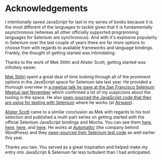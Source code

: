 # Acknowledgements

I intentionally saved JavaScript for last in my series of books because it is the most different of the languages to tackle given that it is fundamentally asynchronous (whereas all other officially supported programming languages for Selenium are synchronous). And with it's explosive popularity in Selenium over the last couple of years there are far more options to choose from with regards to available frameworks and language bindings. Frankly, the thought of getting started was intimidating.

Thanks to the work of Mek Stittri and Alister Scott, getting started was infinitely easier.

[Mek Stittri](https://github.com/mekdev) spent a great deal of time looking through all of the prominent options in the JavaScript space for Selenium late last year. He provided a thorough overview in [a meetup talk he gave at the San Francisco Selenium Meetup last November](https://www.youtube.com/watch?v=CqeCUyoIEo8) which confirmed a lot of my suspicions about the tooling in the space. He also [open-sourced the JavaScript code that they are using for testing with Selenium](https://github.com/mekdev/mocha-selenium-pageobject) where he works (at [Airware](http://www.airware.com/)).

[Alister Scott](https://github.com/alisterscott) came to a similar conclusion as Mek with regards to his tool selection and published a multi-part series on getting started with the official Selenium JavaScript bindings and Mocha. You can see them [here](https://watirmelon.com/2015/10/28/getting-started-with-webdriverjs-mocha/), [here](https://watirmelon.com/2015/10/30/webdriverjs-mocha-part-2-hooks/), [here](https://watirmelon.com/2015/10/30/webdriverjs-mocha-part-3-page-objects/), and [here](https://watirmelon.com/2015/11/02/webdriverjs-mocha-part-4-more-page-objects-config/). He works at [Automattic](https://automattic.com/) (the company behind WordPress) and they [open-sourced their Selenium test code](https://watirmelon.com/2016/05/05/wordpress-com-e2e-automated-tests-now-open-source/) as well earlier this year.

Thanks you two. You served as a great inspiration and helped make my entry into JavaScript & Selenium far less turbulent than I had anticipated.
